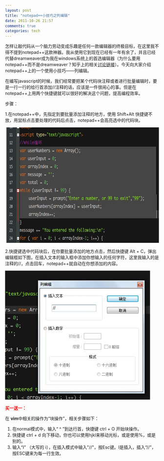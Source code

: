 ```yaml
---
layout: post
title: "notepad++小技巧之列编辑"
date: 2011-10-26 21:57
comments: true
categories: tech
---
```

怎样让敲代码从一个脑力劳动变成乐趣是任何一款编辑器的终极目标，在这里我不得不提到notepad++这款神器。我从使用它到现在已经有一年有余了，并且已经代替dreamweaver成为我在windows系统上的首选编辑器（为什么要用notepad++而不是dreamweaver？知乎上的相关<a href="http://www.zhihu.com/question/19885458?nr=1&amp;noti_id=8316845#428229" target="_blank">讨论链接</a>）。今天向大家介绍notepad++上的一个使用小技巧——列编辑。

在编写javascript的时候，我们经常要把某个代码块注释或者进行批量编辑时，要是一行一行的给行首添加//注释的话，应该是一件很闹心的事。但是在notepad++上用两个快捷键就可以很好的解决这个问题，提高编程效率。

步骤：

1.在notepad++中，先指定到要批量添加注释的地方，使用 Shift+Alt 快捷键不放，用鼠标点击要处理的代码后点击，notepad++会高亮选中的代码块。

<a href="/static/images/2011/10/notepad++.jpg"><img class="alignnone size-full wp-image-142143" title="notepad++" src="/static/images/2011/10/notepad++.jpg" alt="" width="682" height="377" /></a>

2.快捷键选中代码块后，在你要批量添加的地方点击，然后快捷键 Alt + C，弹出编辑框如下图，在插入文本的输入框中添加你想输入的任何字符，这里我输入的是注释的//，点击回车，notepad++就自动在你想添加的内容。

<a href="/static/images/2011/10/notepad++2.jpg"><img class="alignnone size-full wp-image-142144" title="notepad++2" src="/static/images/2011/10/notepad++2.jpg" alt="" width="475" height="421" /></a>

<strong><span style="color: #ff0000;">买一送一：</span></strong>

在 <strong>vim</strong>中相关的操作为“块操作”，相关步骤如下：
<ol>
	<li>在normal模式中，输入“ ^ ”到达行首，快捷键 ctrl + O 开始块操作。</li>
	<li>快捷键 ctrl + d 向下移动，你也可以使用hjkl来移动光标，或是使用%，或是别的。</li>
	<li>输入“I” （大写的 i），在插入模式中输入"//"，按Esc键。I是插入，插入“//”，按ESC键来为每一行生效。</li>
</ol>